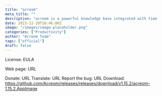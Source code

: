 ```yaml
---
title: "acreom"
meta_title: ""
description: "acreom is a powerful knowledge base integrated with time management running on local markdown files"
date: 2023-12-20T16:46:00Z
image: "/images/image-placeholder.png"
categories: ["Productivity"]
author: "Acreom Team"
tags: ["official"]
draft: false
---
```


License: EULA

Web page: URL

Donate: URL
Translate: URL
Report the bug: URL
Download: https://github.com/Acreom/releases/releases/download/v1.15.2/acreom-1.15.2.AppImage
